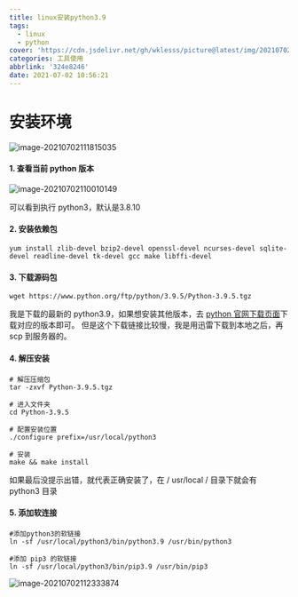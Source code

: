 ```yaml
---
title: linux安装python3.9
tags:
  - linux
  - python
cover: 'https://cdn.jsdelivr.net/gh/wklesss/picture@latest/img/20210702105845.jpeg'
categories: 工具使用
abbrlink: '324e8246'
date: 2021-07-02 10:56:21
---
```


# 安装环境

![image-20210702111815035](https://cdn.jsdelivr.net/gh/wklesss/picture@latest/img/20210702111815.png)

#### 1. 查看当前 python 版本

![image-20210702110010149](https://cdn.jsdelivr.net/gh/wklesss/picture@latest/img/20210702110010.png)

可以看到执行 python3，默认是3.8.10

#### 2. 安装依赖包

```
yum install zlib-devel bzip2-devel openssl-devel ncurses-devel sqlite-devel readline-devel tk-devel gcc make libffi-devel

```

#### 3. 下载源码包

```
wget https://www.python.org/ftp/python/3.9.5/Python-3.9.5.tgz

```

我是下载的最新的 python3.9，如果想安装其他版本，去 [python 官网下载页面](https://links.jianshu.com/go?to=https%3A%2F%2Fwww.python.org%2Fdownloads%2F)下载对应的版本即可。 但是这个下载链接比较慢，我是用迅雷下载到本地之后，再 scp 到服务器的。

#### 4. 解压安装

```
# 解压压缩包
tar -zxvf Python-3.9.5.tgz

# 进入文件夹
cd Python-3.9.5

# 配置安装位置
./configure prefix=/usr/local/python3

# 安装
make && make install

```

如果最后没提示出错，就代表正确安装了，在 / usr/local / 目录下就会有 python3 目录

#### 5. 添加软连接

```
#添加python3的软链接 
ln -sf /usr/local/python3/bin/python3.9 /usr/bin/python3 

#添加 pip3 的软链接 
ln -sf /usr/local/python3/bin/pip3.9 /usr/bin/pip3

```

![image-20210702112333874](https://cdn.jsdelivr.net/gh/wklesss/picture@latest/img/20210702112333.png)

